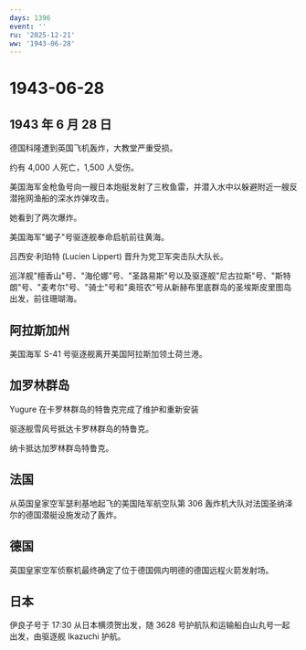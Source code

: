 ```yaml
---
days: 1396
event: ''
ru: '2025-12-21'
ww: '1943-06-28'
---
```


# 1943-06-28

## 1943 年 6 月 28 日

德国科隆遭到英国飞机轰炸，大教堂严重受损。

约有 4,000 人死亡，1,500 人受伤。

美国海军金枪鱼号向一艘日本炮艇发射了三枚鱼雷，并潜入水中以躲避附近一艘反潜拖网渔船的深水炸弹攻击。

她看到了两次爆炸。

美国海军"蝎子"号驱逐舰奉命启航前往黄海。

吕西安·利珀特 (Lucien Lippert) 晋升为党卫军突击队大队长。

巡洋舰"檀香山"号、"海伦娜"号、"圣路易斯"号以及驱逐舰"尼古拉斯"号、"斯特朗"号、"麦考尔"号、"骑士"号和"奥班农"号从新赫布里底群岛的圣埃斯皮里图岛出发，前往珊瑚海。

## 阿拉斯加州

美国海军 S-41 号驱逐舰离开美国阿拉斯加领土荷兰港。

## 加罗林群岛

Yugure 在卡罗林群岛的特鲁克完成了维护和重新安装

驱逐舰雪风号抵达卡罗林群岛的特鲁克。

纳卡抵达加罗林群岛特鲁克。

## 法国

从英国皇家空军瑟利基地起飞的美国陆军航空队第 306
轰炸机大队对法国圣纳泽尔的德国潜艇设施发动了轰炸。

## 德国

英国皇家空军侦察机最终确定了位于德国佩内明德的德国远程火箭发射场。

## 日本

伊良子号于 17:30 从日本横须贺出发，随 3628
号护航队和运输船白山丸号一起出发，由驱逐舰 Ikazuchi 护航。
